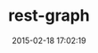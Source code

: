---
layout: post
title:  "rest-graph"
repo:   "cardinalblue/rest-graph"
date:   2015-02-18 17:02:19
gemurl: https://github.com/cardinalblue/rest-graph
---